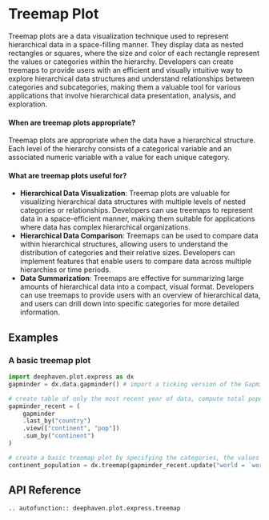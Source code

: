 # Treemap Plot

Treemap plots are a data visualization technique used to represent hierarchical data in a space-filling manner. They display data as nested rectangles or squares, where the size and color of each rectangle represent the values or categories within the hierarchy. Developers can create treemaps to provide users with an efficient and visually intuitive way to explore hierarchical data structures and understand relationships between categories and subcategories, making them a valuable tool for various applications that involve hierarchical data presentation, analysis, and exploration.

#### When are treemap plots appropriate?

Treemap plots are appropriate when the data have a hierarchical structure. Each level of the hierarchy consists of a categorical variable and an associated numeric variable with a value for each unique category.

#### What are treemap plots useful for?

- **Hierarchical Data Visualization**: Treemap plots are valuable for visualizing hierarchical data structures with multiple levels of nested categories or relationships. Developers can use treemaps to represent data in a space-efficient manner, making them suitable for applications where data has complex hierarchical organizations.
- **Hierarchical Data Comparison**: Treemaps can be used to compare data within hierarchical structures, allowing users to understand the distribution of categories and their relative sizes. Developers can implement features that enable users to compare data across multiple hierarchies or time periods.
- **Data Summarization**: Treemaps are effective for summarizing large amounts of hierarchical data into a compact, visual format. Developers can use treemaps to provide users with an overview of hierarchical data, and users can drill down into specific categories for more detailed information.

## Examples

### A basic treemap plot

```python order=continent_population,gapminder_recent,gapminder
import deephaven.plot.express as dx
gapminder = dx.data.gapminder() # import a ticking version of the Gapminder dataset

# create table of only the most recent year of data, compute total population for each continent
gapminder_recent = (
    gapminder
    .last_by("country")
    .view(["continent", "pop"])
    .sum_by("continent")
)

# create a basic treemap plot by specifying the categories, the values of interest, and a single root 'world'
continent_population = dx.treemap(gapminder_recent.update("world = `world`"), names="continent", values="pop", parents="world")
```

## API Reference
```{eval-rst}
.. autofunction:: deephaven.plot.express.treemap
```